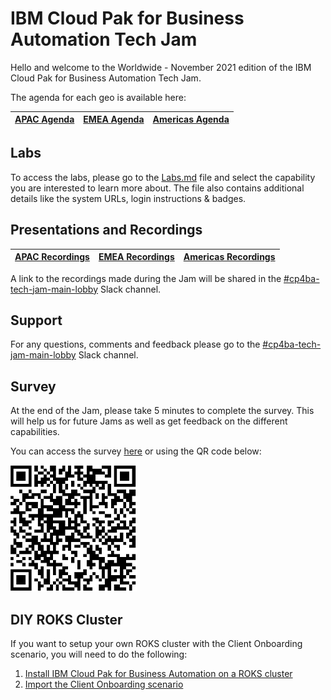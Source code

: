# IBM Cloud Pak for Business Automation Tech Jam


Hello and welcome to the Worldwide - November 2021 edition of the IBM Cloud Pak for Business Automation Tech Jam. 

The agenda for each geo is available here:

| [APAC Agenda](/Presentations%20%26%20Recordings/APAC/November%202021/APAC%20Agenda.pdf) | [EMEA Agenda](/Presentations%20%26%20Recordings/EMEA/November%202021/EMEA%20Agenda.pdf) | [Americas Agenda](https://github.com/IBM/cp4ba-tech-jam/blob/main/Presentations%20%26%20Recordings/Americas/November%202021/Americas%20Agenda.pdf) |
| ------------------------------------------------------------ | ------------------------------------------------------------ | ------------------------------------------------------------ |

## Labs

To access the labs, please go to the [Labs.md](/Labs.md) file and select the capability you are interested to learn more about. The file also contains additional details like the system URLs, login instructions & badges.

## Presentations and Recordings

| [APAC Recordings](https://github.com/IBM/cp4ba-tech-jam/blob/main/Presentations%20%26%20Recordings/APAC/November%202021) | [EMEA Recordings](https://github.com/IBM/cp4ba-tech-jam/blob/main/Presentations%20%26%20Recordings/EMEA/November%202021) | [Americas Recordings](https://github.com/IBM/cp4ba-tech-jam/blob/main/Presentations%20%26%20Recordings/Americas/November%202021) |
| ------------------------------------------------------------ | ------------------------------------------------------------ | ------------------------------------------------------------ |

A link to the recordings made during the Jam will be shared in the [#cp4ba-tech-jam-main-lobby](https://ibm-cloudpak-partners.slack.com/archives/C02LMFX8XHA) Slack channel.

## Support

For any questions, comments and feedback please go to the [#cp4ba-tech-jam-main-lobby](https://ibm-cloudpak-partners.slack.com/archives/C02LMFX8XHA) Slack channel.

## Survey

At the end of the Jam, please take 5 minutes to complete the survey. This will help us for future Jams as well as get feedback on the different capabilities.

You can access the survey [here](https://www.surveymonkey.com/r/CP4BATechJam2021) or using the QR code below:

![Survey QR Code](survery-qrcode.png)

## DIY ROKS Cluster

If you want to setup your own ROKS cluster with the Client Onboarding scenario, you will need to do the following:

1. [Install IBM Cloud Pak for Business Automation on a ROKS cluster](https://github.com/IBM/cp4ba-rapid-deployment)
2. [Import the Client Onboarding scenario](https://github.com/IBM/cp4ba-client-onboarding-scenario)

